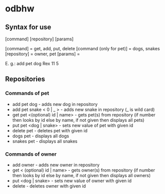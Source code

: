 # odbhw

## Syntax for use

[command] [repository] [params]

[command] = get, add, put, delete
[command (only for pet)] = dogs, snakes
[repository] = owner, pet
[params] = 

E. g.: add pet dog Rex 11 5

## Repositories

### Commands of pet

* add pet dog <name> <times he fetched stick> <owner id> - adds new dog in repository
* add pet snake <name> < 0 | _ > <owner id>- adds new snake in repository (_ is wild card)
* get pet <(optional) id | name> - gets pet(s) from repository (if number then looks by id else by name, if not given then displays all pets)
* put pet <id> <dog | snake> <name> <times he fetched stick> <owner id> - sets new value of pet with given id 
* delete pet <id> - deletes pet with given id
* dogs pet - displays all dogs
* snakes pet - displays all snakes

### Commands of owner

* add owner <name> - adds new owner in repository
* get < (optional) id | name> - gets owner(s) from repository (if number then looks by id else by name, if not given then displays all owners)
* put <id> <dog | snake> <name> <times he fetched stick> <owner id> - sets new value of owner with given id
* delete <id> - deletes owner with given id
